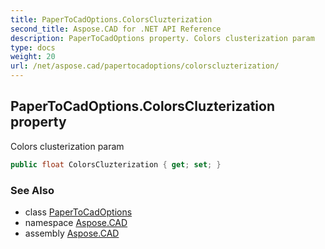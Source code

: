 ```yaml
---
title: PaperToCadOptions.ColorsCluzterization
second_title: Aspose.CAD for .NET API Reference
description: PaperToCadOptions property. Colors clusterization param
type: docs
weight: 20
url: /net/aspose.cad/papertocadoptions/colorscluzterization/
---
```

## PaperToCadOptions.ColorsCluzterization property

Colors clusterization param

```csharp
public float ColorsCluzterization { get; set; }
```

### See Also

* class [PaperToCadOptions](../)
* namespace [Aspose.CAD](../../../aspose.cad/)
* assembly [Aspose.CAD](../../../)


